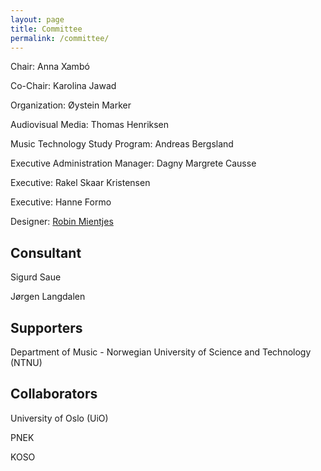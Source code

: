 ```yaml
---
layout: page
title: Committee
permalink: /committee/
---
```


Chair: Anna Xambó

Co-Chair: Karolina Jawad

Organization: Øystein Marker

Audiovisual Media: Thomas Henriksen

Music Technology Study Program: Andreas Bergsland

Executive Administration Manager: Dagny Margrete Causse

Executive: Rakel Skaar Kristensen

Executive: Hanne Formo

Designer: [Robin Mientjes](http://rbmntjs.nl/)

## Consultant

Sigurd Saue

Jørgen Langdalen

## Supporters

Department of Music - Norwegian University of Science and Technology (NTNU)

## Collaborators

University of Oslo (UiO)

PNEK

KOSO
